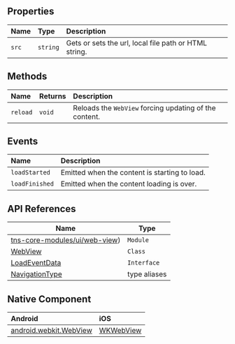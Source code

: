 ## Properties

| Name     | Type     | Description    |
|:---------|:---------|:---------------|
| `src` | `string` | Gets or sets the url, local file path or HTML string. |

## Methods

| Name     | Returns     | Description    |
|:---------|:---------|:---------------|
| `reload` | `void` | Reloads the `WebView` forcing updating of the content. |

## Events

| Name                   | Description                                           |
|:-----------------------|:------------------------------------------------------|
| `loadStarted` | Emitted when the content is starting to load. |
| `loadFinished` | Emitted when the content loading is over. |

## API References

| Name     | Type    |
|----------|---------|
| [tns-core-modules/ui/web-view](http://docs.nativescript.org/api-reference/modules/_ui_web_view_.html)) | `Module` |
| [WebView](https://docs.nativescript.org/api-reference/classes/_ui_web_view_.webview) | `Class` |
| [LoadEventData](https://docs.nativescript.org/api-reference/interfaces/_ui_web_view_.loadeventdata) | `Interface` |
| [NavigationType](https://docs.nativescript.org/api-reference/modules/_ui_web_view_#navigationtype) | type aliases |

## Native Component

| Android               | iOS      |
|:----------------------|:---------|
| [android.webkit.WebView](http://developer.android.com/reference/android/webkit/WebView.html) | [WKWebView](https://developer.apple.com/documentation/webkit/wkwebview) |
